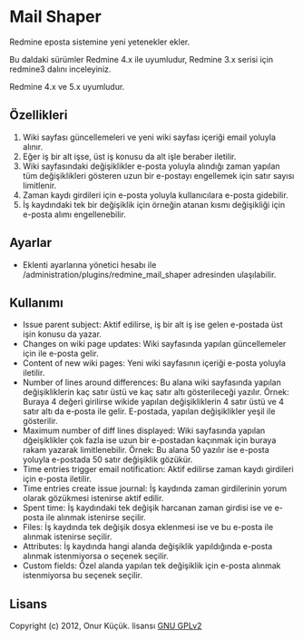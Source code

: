 
# Mail Shaper

Redmine eposta sistemine yeni yetenekler ekler.

Bu daldaki sürümler Redmine 4.x ile uyumludur, Redmine 3.x serisi için redmine3 dalını inceleyiniz.

Redmine 4.x ve 5.x uyumludur.

## Özellikleri

1. Wiki sayfası güncellemeleri ve yeni wiki sayfası içeriği email yoluyla alınır.
2. Eğer iş bir alt işse, üst iş konusu da alt işle beraber iletilir.
3. Wiki sayfasındaki değişiklikler e-posta yoluyla alındığı zaman yapılan tüm değişiklikleri gösteren uzun bir e-postayı engellemek için satır sayısı limitlenir.
4. Zaman kaydı girdileri için e-posta yoluyla kullanıcılara e-posta gidebilir.
5. İş kaydındaki tek bir değişiklik için örneğin atanan kısmı değişikliği için e-posta alımı engellenebilir.

## Ayarlar

* Eklenti ayarlarına yönetici hesabı ile /administration/plugins/redmine_mail_shaper adresinden ulaşılabilir.

## Kullanımı

* Issue parent subject: Aktif edilirse, iş bir alt iş ise gelen e-postada üst işin konusu da yazar.
* Changes on wiki page updates: Wiki sayfasında yapılan güncellemeler için ile e-posta gelir.
* Content of new wiki pages: Yeni wiki sayfasının içeriği e-posta yoluyla iletilir.
* Number of lines around differences: Bu alana wiki sayfasında yapılan değişikliklerin kaç satır üstü ve kaç satır altı gösterileceği yazılır.
Örnek: Buraya 4 değeri girilirse wikide yapılan değişikliklerin 4 satır üstü ve 4 satır altı da e-posta ile gelir. E-postada, yapılan değişiklikler yeşil ile gösterilir.
* Maximum number of diff lines displayed: Wiki sayfasında yapılan dğeişiklikler çok fazla ise uzun bir e-postadan kaçınmak için buraya rakam yazarak limitlenebilir.
Örnek:
Bu alana 50 yazılır ise e-posta yoluyla e-postada 50 satır değişiklik gözükür.
* Time entries trigger email notification: Aktif edilirse zaman kaydı girdileri için e-posta iletilir.
* Time entries create issue journal: İş kaydında zaman girdilerinin yorum olarak gözükmesi istenirse aktif edilir.
* Spent time: İş kaydındaki tek değişik harcanan zaman girdisi ise ve e-posta ile alınmak istenirse seçilir.
* Files: İş kaydında tek değişik dosya eklenmesi ise ve bu e-posta ile alınmak istenirse seçilir.
* Attributes:  İş kaydında hangi alanda değişiklik yapıldığında e-posta alınmak istenmiyorsa o seçenek seçilir.
* Custom fields: Özel alanda yapılan tek değişiklik için e-posta alınmak istenmiyorsa bu seçenek seçilir.

## Lisans

Copyright (c) 2012, Onur Küçük. lisansı [GNU GPLv2](LICENSE)


